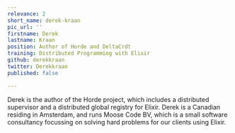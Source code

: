 ```yaml
---
relevance: 2
short_name: derek-kraan
pic_url: ''
firstname: Derek
lastname: Kraan
position: Author of Horde and DeltaCrdt
training: Distributed Programming with Elixir
github: derekkraan
twitter: Derekkraan
published: false

---
```

Derek is the author of the Horde project, which includes a distributed supervisor and a distributed global registry for Elixir. Derek is a Canadian residing in Amsterdam, and runs Moose Code BV, which is a small software consultancy focussing on solving hard problems for our clients using Elixir.